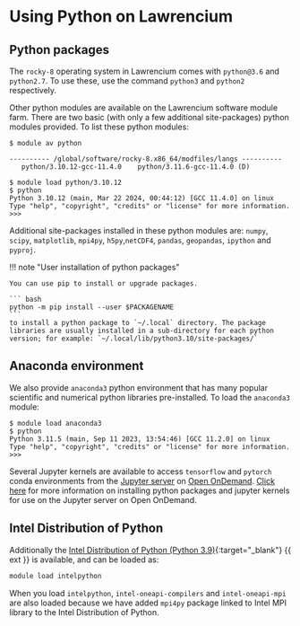 # Using Python on Lawrencium

## Python packages

The `rocky-8` operating system in Lawrencium comes with `python@3.6` and `python2.7`. To use these, 
use the command `python3` and `python2` respectively.

Other python modules are available on the Lawrencium software module farm. There are two basic (with only a few additional site-packages) python modules provided. To list these python modules:

```
$ module av python

---------- /global/software/rocky-8.x86_64/modfiles/langs ----------
   python/3.10.12-gcc-11.4.0    python/3.11.6-gcc-11.4.0 (D)

$ module load python/3.10.12
$ python
Python 3.10.12 (main, Mar 22 2024, 00:44:12) [GCC 11.4.0] on linux
Type "help", "copyright", "credits" or "license" for more information.
>>> 
```

Additional site-packages installed in these python modules are: `numpy`, `scipy`, `matplotlib`, `mpi4py`, `h5py`,`netCDF4`, `pandas`, `geopandas`, `ipython` and `pyproj`.

!!! note "User installation of python packages"

    You can use pip to install or upgrade packages.

    ``` bash
    python -m pip install --user $PACKAGENAME 
    ```
    to install a python package to `~/.local` directory. The package libraries are usually installed in a sub-directory for each python version; for example: `~/.local/lib/python3.10/site-packages/`

## Anaconda environment

We also provide `anaconda3` python environment that has many popular scientific and numerical python libraries pre-installed. To load the `anaconda3` module:

```
$ module load anaconda3
$ python
Python 3.11.5 (main, Sep 11 2023, 13:54:46) [GCC 11.2.0] on linux
Type "help", "copyright", "credits" or "license" for more information.
>>> 
```

Several Jupyter kernels are available to access `tensorflow` and `pytorch` conda environments from the [Jupyter server](../../openondemand/jupyter-server.md) on [Open OnDemand](../../openondemand/overview.md). [Click here](../../openondemand/packages-kernels.md) for more information on installing python packages and jupyter kernels for use on the Jupyter server on Open OnDemand.

## Intel Distribution of Python

Additionally the [Intel Distribution of Python (Python 3.9)](https://www.intel.com/content/www/us/en/developer/tools/oneapi/distribution-for-python.html#gs.c1qvsx){:target="_blank"} {{ ext }} is available, and can be loaded as:

``` bash
module load intelpython
```

When you load `intelpython`, `intel-oneapi-compilers` and `intel-oneapi-mpi` are also loaded because we have added `mpi4py` package linked to Intel MPI library to the Intel Distribution of Python.